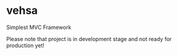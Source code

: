 # vehsa
Simplest MVC Framework

Please note that project is in development stage and not ready for production yet!